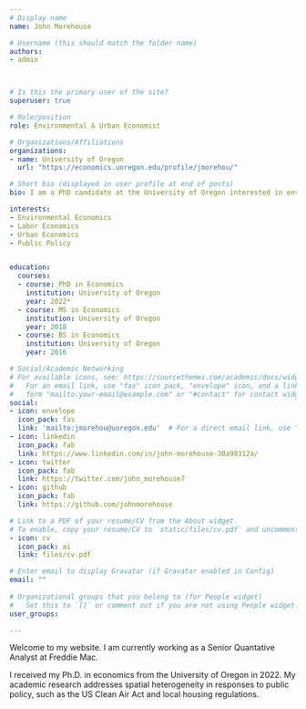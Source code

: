 ```yaml
---
# Display name
name: John Morehouse

# Username (this should match the folder name)
authors:
- admin



# Is this the primary user of the site?
superuser: true

# Role/position
role: Environmental & Urban Economist

# Organizations/Affiliations
organizations:
- name: University of Oregon
  url: "https://economics.uoregon.edu/profile/jmorehou/"

# Short bio (displayed in user profile at end of posts)
bio: I am a PhD candidate at the University of Oregon interested in environmental and urban economics. 

interests:
- Environmental Economics
- Labor Economics
- Urban Economics
- Public Policy


education:
  courses:
  - course: PhD in Economics
    institution: University of Oregon
    year: 2022*
  - course: MS in Economics
    institution: University of Oregon
    year: 2018
  - course: BS in Economics
    institution: University of Oregon
    year: 2016

# Social/Academic Networking
# For available icons, see: https://sourcethemes.com/academic/docs/widgets/#icons
#   For an email link, use "fas" icon pack, "envelope" icon, and a link in the
#   form "mailto:your-email@example.com" or "#contact" for contact widget.
social:
- icon: envelope
  icon_pack: fas
  link: 'mailto:jmorehou@uoregon.edu'  # For a direct email link, use "mailto:test@example.org".
- icon: linkedin
  icon_pack: fab
  link: https://www.linkedin.com/in/john-morehouse-30a99312a/
- icon: twitter
  icon_pack: fab
  link: https://twitter.com/john_morehouse7
- icon: github
  icon_pack: fab
  link: https://github.com/johnmorehouse

# Link to a PDF of your resume/CV from the About widget.
# To enable, copy your resume/CV to `static/files/cv.pdf` and uncomment the lines below.  
- icon: cv
  icon_pack: ai
  link: files/cv.pdf

# Enter email to display Gravatar (if Gravatar enabled in Config)
email: ""
  
# Organizational groups that you belong to (for People widget)
#   Set this to `[]` or comment out if you are not using People widget.  
user_groups:

---
```


Welcome to my website. I am currently working as a Senior Quantative Analyst at Freddie Mac.


I received my Ph.D. in economics from the University of Oregon in 2022. My academic research addresses spatial heterogeneity in responses to public policy, such as the US Clean Air Act and local housing regulations.






